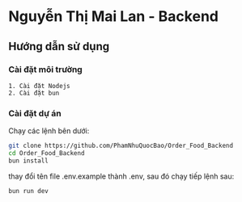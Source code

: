 # Nguyễn Thị Mai Lan - Backend

## Hướng dẫn sử dụng

### Cài đặt môi trường

```
1. Cài đặt Nodejs
2. Cài đặt bun
```

### Cài đặt dự án

Chạy các lệnh bên dưới:

```bash
git clone https://github.com/PhamNhuQuocBao/Order_Food_Backend
cd Order_Food_Backend
bun install
```

thay đổi tên file .env.example thành .env, sau đó chạy tiếp lệnh sau:

```bash
bun run dev
```
